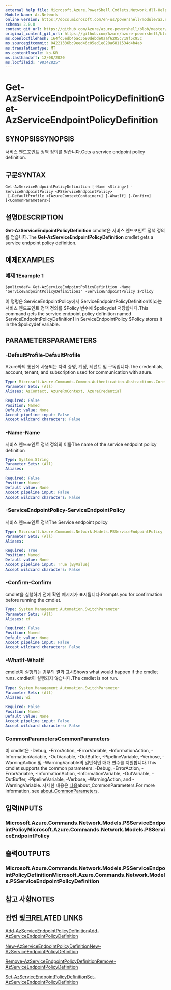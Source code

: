 ```yaml
---
external help file: Microsoft.Azure.PowerShell.Cmdlets.Network.dll-Help.xml
Module Name: Az.Network
online version: https://docs.microsoft.com/en-us/powershell/module/az.network/get-azserviceendpointpolicydefinition
schema: 2.0.0
content_git_url: https://github.com/Azure/azure-powershell/blob/master/src/Network/Network/help/Get-AzServiceEndpointPolicyDefinition.md
original_content_git_url: https://github.com/Azure/azure-powershell/blob/master/src/Network/Network/help/Get-AzServiceEndpointPolicyDefinition.md
ms.openlocfilehash: 164fc5edb4bac3b90debde0aaf6205c719f5c95c
ms.sourcegitcommit: 04221336bc9eed46c05ed1e828a6811534d4b4ab
ms.translationtype: MT
ms.contentlocale: ko-KR
ms.lasthandoff: 12/08/2020
ms.locfileid: "98342825"
---
```

# <span data-ttu-id="57b2e-101">Get-AzServiceEndpointPolicyDefinition</span><span class="sxs-lookup"><span data-stu-id="57b2e-101">Get-AzServiceEndpointPolicyDefinition</span></span>

## <span data-ttu-id="57b2e-102">SYNOPSIS</span><span class="sxs-lookup"><span data-stu-id="57b2e-102">SYNOPSIS</span></span>
<span data-ttu-id="57b2e-103">서비스 엔드포인트 정책 정의를 얻습니다.</span><span class="sxs-lookup"><span data-stu-id="57b2e-103">Gets a service endpoint policy definition.</span></span>

## <span data-ttu-id="57b2e-104">구문</span><span class="sxs-lookup"><span data-stu-id="57b2e-104">SYNTAX</span></span>

```
Get-AzServiceEndpointPolicyDefinition [-Name <String>] -ServiceEndpointPolicy <PSServiceEndpointPolicy>
 [-DefaultProfile <IAzureContextContainer>] [-WhatIf] [-Confirm] [<CommonParameters>]
```

## <span data-ttu-id="57b2e-105">설명</span><span class="sxs-lookup"><span data-stu-id="57b2e-105">DESCRIPTION</span></span>
<span data-ttu-id="57b2e-106">**Get-AzServiceEndpointPolicyDefinition** cmdlet은 서비스 엔드포인트 정책 정의를 얻습니다.</span><span class="sxs-lookup"><span data-stu-id="57b2e-106">The **Get-AzServiceEndpointPolicyDefinition** cmdlet gets a service endpoint policy definition.</span></span>

## <span data-ttu-id="57b2e-107">예제</span><span class="sxs-lookup"><span data-stu-id="57b2e-107">EXAMPLES</span></span>

### <span data-ttu-id="57b2e-108">예제 1</span><span class="sxs-lookup"><span data-stu-id="57b2e-108">Example 1</span></span>
```
$policydef= Get-AzServiceEndpointPolicyDefinition -Name "ServiceEndpointPolicyDefinition1" -ServiceEndpointPolicy $Policy
```

<span data-ttu-id="57b2e-109">이 명령은 ServiceEndpointPolicy에서 ServiceEndpointPolicyDefinition1이라는 서비스 엔드포인트 정책 정의를 $Policy 변수에 $policydef 저장합니다.</span><span class="sxs-lookup"><span data-stu-id="57b2e-109">This command gets the service endpoint policy definition named ServiceEndpointPolicyDefinition1 in ServiceEndpointPolicy $Policy stores it in the $policydef variable.</span></span>

## <span data-ttu-id="57b2e-110">PARAMETERS</span><span class="sxs-lookup"><span data-stu-id="57b2e-110">PARAMETERS</span></span>

### <span data-ttu-id="57b2e-111">-DefaultProfile</span><span class="sxs-lookup"><span data-stu-id="57b2e-111">-DefaultProfile</span></span>
<span data-ttu-id="57b2e-112">Azure와의 통신에 사용되는 자격 증명, 계정, 테넌트 및 구독입니다.</span><span class="sxs-lookup"><span data-stu-id="57b2e-112">The credentials, account, tenant, and subscription used for communication with azure.</span></span>

```yaml
Type: Microsoft.Azure.Commands.Common.Authentication.Abstractions.Core.IAzureContextContainer
Parameter Sets: (All)
Aliases: AzContext, AzureRmContext, AzureCredential

Required: False
Position: Named
Default value: None
Accept pipeline input: False
Accept wildcard characters: False
```

### <span data-ttu-id="57b2e-113">-Name</span><span class="sxs-lookup"><span data-stu-id="57b2e-113">-Name</span></span>
<span data-ttu-id="57b2e-114">서비스 엔드포인트 정책 정의의 이름</span><span class="sxs-lookup"><span data-stu-id="57b2e-114">The name of the service endpoint policy definition</span></span>

```yaml
Type: System.String
Parameter Sets: (All)
Aliases:

Required: False
Position: Named
Default value: None
Accept pipeline input: False
Accept wildcard characters: False
```

### <span data-ttu-id="57b2e-115">-ServiceEndpointPolicy</span><span class="sxs-lookup"><span data-stu-id="57b2e-115">-ServiceEndpointPolicy</span></span>
<span data-ttu-id="57b2e-116">서비스 엔드포인트 정책</span><span class="sxs-lookup"><span data-stu-id="57b2e-116">The Service endpoint policy</span></span>

```yaml
Type: Microsoft.Azure.Commands.Network.Models.PSServiceEndpointPolicy
Parameter Sets: (All)
Aliases:

Required: True
Position: Named
Default value: None
Accept pipeline input: True (ByValue)
Accept wildcard characters: False
```

### <span data-ttu-id="57b2e-117">-Confirm</span><span class="sxs-lookup"><span data-stu-id="57b2e-117">-Confirm</span></span>
<span data-ttu-id="57b2e-118">cmdlet을 실행하기 전에 확인 메시지가 표시됩니다.</span><span class="sxs-lookup"><span data-stu-id="57b2e-118">Prompts you for confirmation before running the cmdlet.</span></span>

```yaml
Type: System.Management.Automation.SwitchParameter
Parameter Sets: (All)
Aliases: cf

Required: False
Position: Named
Default value: None
Accept pipeline input: False
Accept wildcard characters: False
```

### <span data-ttu-id="57b2e-119">-WhatIf</span><span class="sxs-lookup"><span data-stu-id="57b2e-119">-WhatIf</span></span>
<span data-ttu-id="57b2e-120">cmdlet이 실행되는 경우의 결과 표시</span><span class="sxs-lookup"><span data-stu-id="57b2e-120">Shows what would happen if the cmdlet runs.</span></span> <span data-ttu-id="57b2e-121">cmdlet이 실행되지 않습니다.</span><span class="sxs-lookup"><span data-stu-id="57b2e-121">The cmdlet is not run.</span></span>

```yaml
Type: System.Management.Automation.SwitchParameter
Parameter Sets: (All)
Aliases: wi

Required: False
Position: Named
Default value: None
Accept pipeline input: False
Accept wildcard characters: False
```

### <span data-ttu-id="57b2e-122">CommonParameters</span><span class="sxs-lookup"><span data-stu-id="57b2e-122">CommonParameters</span></span>
<span data-ttu-id="57b2e-123">이 cmdlet은 -Debug, -ErrorAction, -ErrorVariable, -InformationAction, -InformationVariable, -OutVariable, -OutBuffer, -PipelineVariable, -Verbose, -WarningAction 및 -WarningVariable의 일반적인 매개 변수를 지원합니다.</span><span class="sxs-lookup"><span data-stu-id="57b2e-123">This cmdlet supports the common parameters: -Debug, -ErrorAction, -ErrorVariable, -InformationAction, -InformationVariable, -OutVariable, -OutBuffer, -PipelineVariable, -Verbose, -WarningAction, and -WarningVariable.</span></span> <span data-ttu-id="57b2e-124">자세한 내용은 [다음](http://go.microsoft.com/fwlink/?LinkID=113216)about_CommonParameters.</span><span class="sxs-lookup"><span data-stu-id="57b2e-124">For more information, see [about_CommonParameters](http://go.microsoft.com/fwlink/?LinkID=113216).</span></span>

## <span data-ttu-id="57b2e-125">입력</span><span class="sxs-lookup"><span data-stu-id="57b2e-125">INPUTS</span></span>

### <span data-ttu-id="57b2e-126">Microsoft.Azure.Commands.Network.Models.PSServiceEndpointPolicy</span><span class="sxs-lookup"><span data-stu-id="57b2e-126">Microsoft.Azure.Commands.Network.Models.PSServiceEndpointPolicy</span></span>

## <span data-ttu-id="57b2e-127">출력</span><span class="sxs-lookup"><span data-stu-id="57b2e-127">OUTPUTS</span></span>

### <span data-ttu-id="57b2e-128">Microsoft.Azure.Commands.Network.Models.PSServiceEndpointPolicyDefinition</span><span class="sxs-lookup"><span data-stu-id="57b2e-128">Microsoft.Azure.Commands.Network.Models.PSServiceEndpointPolicyDefinition</span></span>

## <span data-ttu-id="57b2e-129">참고 사항</span><span class="sxs-lookup"><span data-stu-id="57b2e-129">NOTES</span></span>

## <span data-ttu-id="57b2e-130">관련 링크</span><span class="sxs-lookup"><span data-stu-id="57b2e-130">RELATED LINKS</span></span>

[<span data-ttu-id="57b2e-131">Add-AzServiceEndpointPolicyDefinition</span><span class="sxs-lookup"><span data-stu-id="57b2e-131">Add-AzServiceEndpointPolicyDefinition</span></span>](./Add-AzServiceEndpointPolicyDefinition.md)

[<span data-ttu-id="57b2e-132">New-AzServiceEndpointPolicyDefinition</span><span class="sxs-lookup"><span data-stu-id="57b2e-132">New-AzServiceEndpointPolicyDefinition</span></span>](./New-AzServiceEndpointPolicyDefinition.md)

[<span data-ttu-id="57b2e-133">Remove-AzServiceEndpointPolicyDefinition</span><span class="sxs-lookup"><span data-stu-id="57b2e-133">Remove-AzServiceEndpointPolicyDefinition</span></span>](./Remove-AzServiceEndpointPolicyDefinition.md)

[<span data-ttu-id="57b2e-134">Set-AzServiceEndpointPolicyDefinition</span><span class="sxs-lookup"><span data-stu-id="57b2e-134">Set-AzServiceEndpointPolicyDefinition</span></span>](./Set-AzServiceEndpointPolicyDefinition.md)
